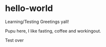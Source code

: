 # hello-world
Learning/Testing
Greetings yall!

Pupu here, I like fasting, coffee and workingout.

Test over
